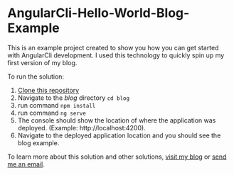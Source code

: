# AngularCli-Hello-World-Blog-Example

This is an example project created to show you how you can get started with AngularCli development. I used this
technology to quickly spin up my first version of my blog.

To run the solution:

1) [Clone this repository](https://help.github.com/articles/cloning-a-repository/)
2) Navigate to the _blog_ directory `cd blog`
3) run command `npm install`
4) run command `ng serve`
5) The console should show the location of where the application was deployed. (Example: http://localhost:4200).
6) Navigate to the deployed application location and you should see the blog example.

To learn more about this solution and other solutions, [visit my blog](http://leonardgarden.com) or [send me an email](mailto:matthew.leonard89@gmail.com).